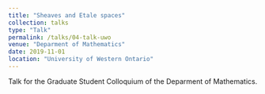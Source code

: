 ```yaml
---
title: "Sheaves and Etale spaces"
collection: talks
type: "Talk"
permalink: /talks/04-talk-uwo
venue: "Deparment of Mathematics"
date: 2019-11-01
location: "University of Western Ontario"
---
```


Talk for the Graduate Student Colloquium of the Deparment of Mathematics.
